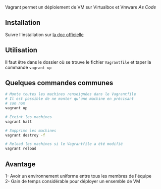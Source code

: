 Vagrant permet un déploiement de VM sur Virtualbox et Vmware _As Code_

## Installation
Suivre l'installation sur [la doc officielle](https://learn.hashicorp.com/collections/vagrant/getting-started) 

## Utilisation
Il faut être dans le dossier où se trouve le fichier `Vagrantfile` et taper la commande `vagrant up`  

## Quelques commandes communes
```bash
# Monte toutes les machines renseignées dans le Vagrantfile
# Il est possible de ne monter qu'une machine en précisant 
# son nom 
vagrant up

# Eteint les machines 
vagrant halt

# Supprime les machines 
vagrant destroy -f

# Reload les machines si le Vagrantfile a été modifié
vagrant reload
```

## Avantage
1- Avoir un environnement uniforme entre tous les membres de l'équipe  
2- Gain de temps considérable pour déployer un ensemble de VM  